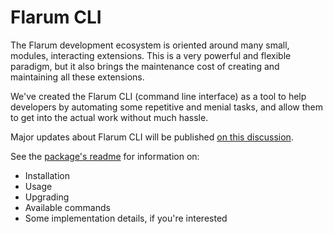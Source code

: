 # Flarum CLI

The Flarum development ecosystem is oriented around many small, modules, interacting extensions.
This is a very powerful and flexible paradigm, but it also brings the maintenance cost of creating and maintaining all these extensions.

We've created the Flarum CLI (command line interface) as a tool to help developers by automating some repetitive and menial tasks, and allow them to get into the actual work without much hassle.

Major updates about Flarum CLI will be published [on this discussion](https://discuss.flarum.org/d/28427-flarum-cli-v10).

See the [package's readme](https://github.com/flarum/cli#readme) for information on:

- Installation
- Usage
- Upgrading
- Available commands
- Some implementation details, if you're interested
